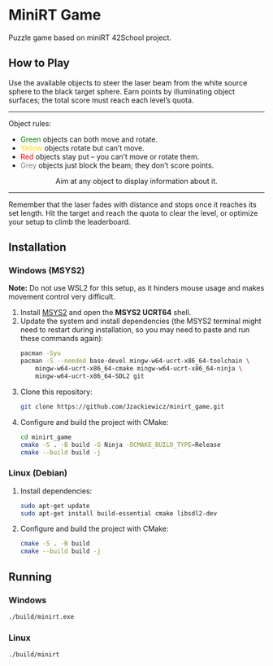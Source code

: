 # MiniRT Game

Puzzle game based on miniRT 42School project.

## How to Play

Use the available objects to steer the laser beam from the white source sphere to the black target sphere.
Earn points by illuminating object surfaces; the total score must reach each level’s quota.

-------------------------------------------------------------------

Object rules:

- <span style="color: #008000;">Green</span> objects can both move and rotate.
- <span style="color: #FFD700;">Yellow</span> objects rotate but can’t move.
- <span style="color: #FF0000;">Red</span> objects stay put – you can’t move or rotate them.
- <span style="color: #808080;">Grey</span> objects just block the beam; they don’t score points.

<div align="center">Aim at any object to display information about it.</div>

-------------------------------------------------------------------

Remember that the laser fades with distance and stops once it reaches its set length.
Hit the target and reach the quota to clear the level, or optimize your setup to climb the leaderboard.

## Installation

### Windows (MSYS2)
**Note:** Do not use WSL2 for this setup, as it hinders mouse usage and makes movement control very difficult.

1. Install [MSYS2](https://www.msys2.org/) and open the **MSYS2 UCRT64** shell.
2. Update the system and install dependencies (the MSYS2 terminal might need to restart during installation, so you may need to paste and run these commands again):
   ```bash
   pacman -Syu
   pacman -S --needed base-devel mingw-w64-ucrt-x86_64-toolchain \
       mingw-w64-ucrt-x86_64-cmake mingw-w64-ucrt-x86_64-ninja \
       mingw-w64-ucrt-x86_64-SDL2 git
   ```
3. Clone this repository:
   ```bash
   git clone https://github.com/Jzackiewicz/minirt_game.git
   ```
4. Configure and build the project with CMake:
   ```bash
   cd minirt_game
   cmake -S . -B build -G Ninja -DCMAKE_BUILD_TYPE=Release
   cmake --build build -j
   ```

### Linux (Debian)
1. Install dependencies:
   ```bash
   sudo apt-get update
   sudo apt-get install build-essential cmake libsdl2-dev
   ```
2. Configure and build the project with CMake:
   ```bash
   cmake -S . -B build
   cmake --build build -j
   ```

## Running

### Windows
```bash
./build/minirt.exe
```

### Linux
```bash
./build/minirt
```
